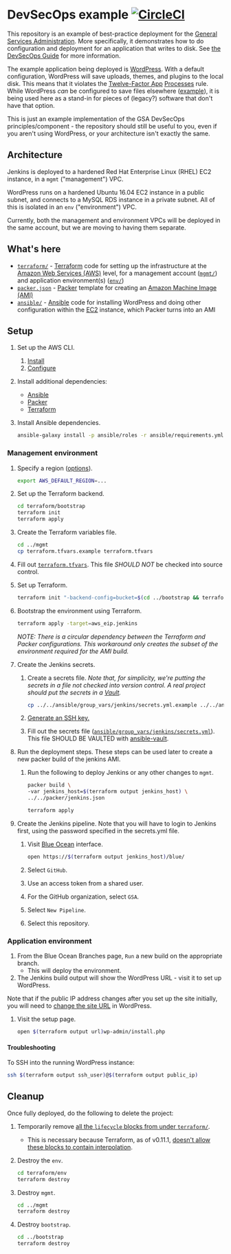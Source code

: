 # DevSecOps example [![CircleCI](https://circleci.com/gh/GSA/devsecops-example.svg?style=svg)](https://circleci.com/gh/GSA/devsecops-example)

This repository is an example of best-practice deployment for the [General Services Administration](https://www.gsa.gov/). More specifically, it demonstrates how to do configuration and deployment for an application that writes to disk. See [the DevSecOps Guide](https://tech.gsa.gov/guides/dev_sec_ops_guide/) for more information.

The example application being deployed is [WordPress](https://wordpress.org/). With a default configuration, WordPress will save uploads, themes, and plugins to the local disk. This means that it violates the [Twelve-Factor App](https://12factor.net/) [Processes](https://12factor.net/processes) rule. While WordPress _can_ be configured to save files elsewhere ([example](https://github.com/dzuelke/wordpress-12factor)), it is being used here as a stand-in for pieces of (legacy?) software that don't have that option.

This is just an example implementation of the GSA DevSecOps principles/component - the repository should still be useful to you, even if you aren't using WordPress, or your architecture isn't exactly the same.

## Architecture

Jenkins is deployed to a hardened Red Hat Enterprise Linux (RHEL) EC2 instance, in a `mgmt` ("management") VPC.

WordPress runs on a hardened Ubuntu 16.04 EC2 instance in a public subnet, and connects to a MySQL RDS instance in a private subnet. All of this is isolated in an `env` ("environment") VPC.

Currently, both the management and environment VPCs will be deployed in the same account, but we are moving to having them separate.

## What's here

* [`terraform/`](terraform/env/) - [Terraform](https://www.terraform.io/) code for setting up the infrastructure at the [Amazon Web Services (AWS)](https://aws.amazon.com/) level, for a management account ([`mgmt/`](terraform/mgmt/)) and application environment(s) ([`env/`](terraform/env/))
* [`packer.json`](packer.json) - [Packer](https://www.packer.io/) template for creating an [Amazon Machine Image (AMI)](https://docs.aws.amazon.com/AWSEC2/latest/UserGuide/AMIs.html)
* [`ansible/`](ansible/) - [Ansible](https://docs.ansible.com/ansible/latest/index.html) code for installing WordPress and doing other configuration within the [EC2](https://aws.amazon.com/ec2/) instance, which Packer turns into an AMI

## Setup

1. Set up the AWS CLI.
    1. [Install](https://docs.aws.amazon.com/cli/latest/userguide/installing.html)
    1. [Configure](https://docs.aws.amazon.com/cli/latest/userguide/cli-chap-getting-started.html)
1. Install additional dependencies:
    * [Ansible](https://docs.ansible.com/ansible/latest/intro_installation.html)
    * [Packer](https://www.packer.io/)
    * [Terraform](https://www.terraform.io/)
1. Install Ansible dependencies.

    ```sh
    ansible-galaxy install -p ansible/roles -r ansible/requirements.yml
    ```

### Management environment

1. Specify a region ([options](https://docs.aws.amazon.com/AWSEC2/latest/UserGuide/using-regions-availability-zones.html#concepts-available-regions)).

    ```sh
    export AWS_DEFAULT_REGION=...
    ```

1. Set up the Terraform backend.

    ```sh
    cd terraform/bootstrap
    terraform init
    terraform apply
    ```

1. Create the Terraform variables file.

    ```sh
    cd ../mgmt
    cp terraform.tfvars.example terraform.tfvars
    ```

1. Fill out [`terraform.tfvars`](terraform/mgmt/terraform.tfvars.example). This file *SHOULD NOT* be checked into source control.
1. Set up Terraform.

    ```sh
    terraform init "-backend-config=bucket=$(cd ../bootstrap && terraform output bucket)"
    ```

1. Bootstrap the environment using Terraform.

    ```sh
    terraform apply -target=aws_eip.jenkins
    ```

    _NOTE: There is a circular dependency between the Terraform and Packer configurations. This workaround only creates the subset of the environment required for the AMI build._

1. Create the Jenkins secrets.
    1. Create a secrets file. _Note that, for simplicity, we're putting the secrets in a file not checked into version control. A real project should put the secrets in a [Vault](https://docs.ansible.com/ansible/latest/vault.html)._

        ```sh
        cp ../../ansible/group_vars/jenkins/secrets.yml.example ../../ansible/group_vars/jenkins/secrets.yml
        ```

    1. [Generate an SSH key.](https://github.com/GSA/jenkins-deploy#usage)
    1. Fill out the secrets file ([`ansible/group_vars/jenkins/secrets.yml`](../ansible/group_vars/jenkins/secrets.yml.example)). This file SHOULD BE VAULTED with [ansible-vault](https://docs.ansible.com/ansible/2.4/vault.html).
1. Run the deployment steps. These steps can be used later to create a new packer build of the jenkins AMI.
    1. Run the following to deploy Jenkins or any other changes to `mgmt`.

        ```sh
        packer build \
        -var jenkins_host=$(terraform output jenkins_host) \
        ../../packer/jenkins.json

        terraform apply
        ```

1. Create the Jenkins pipeline. Note that you will have to login to Jenkins first, using the password specified in the secrets.yml file.
    1. Visit [Blue Ocean](https://jenkins.io/projects/blueocean/) interface.

        ```sh
        open https://$(terraform output jenkins_host)/blue/
        ```

    1. Select `GitHub`.
    1. Use an access token from a shared user.
    1. For the GitHub organization, select `GSA`.
    1. Select `New Pipeline`.
    1. Select this repository.

### Application environment

1. From the Blue Ocean Branches page, `Run` a new build on the appropriate branch.
    * This will deploy the environment.
1. The Jenkins build output will show the WordPress URL - visit it to set up WordPress.

Note that if the public IP address changes after you set up the site initially, you will need to [change the site URL](https://codex.wordpress.org/Changing_The_Site_URL#Changing_the_Site_URL) in WordPress.

1. Visit the setup page.

    ```sh
    open $(terraform output url)wp-admin/install.php
    ```

#### Troubleshooting

To SSH into the running WordPress instance:

```sh
ssh $(terraform output ssh_user)@$(terraform output public_ip)
```

## Cleanup

Once fully deployed, do the following to delete the project:

1. Temporarily remove [all the `lifecycle` blocks from under `terraform/`](https://github.com/GSA/devsecops-example/search?q=lifecycle+in%3Aterraform).
    * This is necessary because Terraform, as of v0.11.1, [doesn't allow these blocks to contain interpolation](https://github.com/hashicorp/terraform/issues/3116).
1. Destroy the `env`.

    ```sh
    cd terraform/env
    terraform destroy
    ```

1. Destroy `mgmt`.

    ```sh
    cd ../mgmt
    terraform destroy
    ```

1. Destroy `bootstrap`.

    ```sh
    cd ../bootstrap
    terraform destroy
    ```
